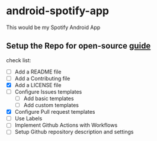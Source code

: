 # android-spotify-app
This would be my Spotify Android App

## Setup the Repo for open-source [guide](https://inspirezone.tech/checklist-for-every-open-source-repository-maintainer/)
check list:
 - [ ] Add a README file
 - [ ] Add a Contributing file
 - [x] Add a LICENSE file
 - [ ] Configure Issues templates
	- [ ] Add basic templates
	- [ ] Add custom templates
 - [x] Configure Pull request templates
 - [ ] Use Labels
 - [ ] Implement Github Actions with Workflows
 - [ ] Setup Github repository description and settings
